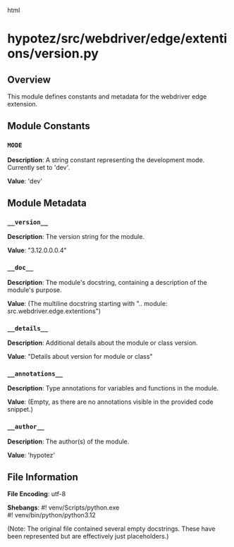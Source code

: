html
<h1>hypotez/src/webdriver/edge/extentions/version.py</h1>

<h2>Overview</h2>
<p>This module defines constants and metadata for the webdriver edge extension.</p>

<h2>Module Constants</h2>

<h3><code>MODE</code></h3>

<p><strong>Description</strong>:  A string constant representing the development mode.  Currently set to 'dev'.</p>

<p><strong>Value</strong>: 'dev'</p>


<h2>Module Metadata</h2>

<h3><code>__version__</code></h3>

<p><strong>Description</strong>: The version string for the module.</p>

<p><strong>Value</strong>: "3.12.0.0.0.4"</p>


<h3><code>__doc__</code></h3>

<p><strong>Description</strong>: The module's docstring, containing a description of the module's purpose.</p>

<p><strong>Value</strong>:  (The multiline docstring starting with ".. module: src.webdriver.edge.extentions")</p>


<h3><code>__details__</code></h3>

<p><strong>Description</strong>:  Additional details about the module or class version.</p>

<p><strong>Value</strong>: "Details about version for module or class"</p>


<h3><code>__annotations__</code></h3>

<p><strong>Description</strong>: Type annotations for variables and functions in the module.</p>

<p><strong>Value</strong>: (Empty, as there are no annotations visible in the provided code snippet.)</p>


<h3><code>__author__</code></h3>

<p><strong>Description</strong>:  The author(s) of the module.</p>

<p><strong>Value</strong>: 'hypotez'</p>


<h2>File Information</h2>

<p><strong>File Encoding</strong>: utf-8</p>

<p><strong>Shebangs</strong>: #! venv/Scripts/python.exe<br>#! venv/bin/python/python3.12</p>


<p>(Note: The original file contained several empty docstrings. These have been represented but are effectively just placeholders.)</p>